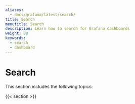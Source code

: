 ```yaml
---
aliases:
  - docs/grafana/latest/search/
title: Search
menutitle: Search
description: Learn how to search for Grafana dashboards
weight: 80
keywords:
  - search
  - dashboard
---
```


# Search

This section includes the following topics:

{{< section >}}
